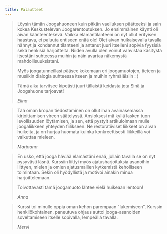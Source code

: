 ```yaml
---
title: Palautteet
---
```


<blockquote>
Löysin tämän Joogahuoneen kuin pitkän vaelluksen päätteeksi ja sain kokea Keskustelevan Joogarentoutuksen. Jo ensimmäinen käynti oli aivan käänteentekevä. Vaikka elämäntilanteeni on nyt ollut erityisen haastava, ei paluuta entiseen enää ole! Olet aivan huikaisevalla tavalla nähnyt ja kohdannut tilanteeni ja antanut juuri itselleni sopivia fyysisiä sekä henkisiä harjoitteita. Niiden avulla olen voinut vahvistaa käsitystä itsestäni suhteessa muihin ja näin avartaa näkemystä mahdollisuuksistani.

Myös joogatunneillasi pääsee kokemaan eri joogamuotojen, tieteen ja musiikin dialogia suhteessa itseen ja muihin ryhmäläisiin : )

Tämä aika tarvitsee kipeästi juuri tällaistä keidasta jota Sinä ja Joogahuone tarjoavat!

<cite>Elina</cite>

</blockquote>

<blockquote>
Tää oman kropan tiedostaminen on ollut ihan avainasemassa kirjoittamisen vireen säätelyssä. Ansioksesi mä kyllä lasken tuon levollisuuden löytämisen, ja sen, että pystyit artikuloimaan mulle joogaliikkeen yhteyden fiilikseen. Ne restoratiiviset liikkeet on aivan huikeita, ja on hurjaa huomata kuinka konkreettisesti liikkeillä voi vaikuttaa mieleen.

<cite>Marjaana</cite>

</blockquote>

<blockquote>
 En usko, että jooga häviää elämästäni enää, jollain tavalla se on nyt pysyvästi läsnä. Kurssiin liittyi myös ajatusharjoituksia asanoihin liittyen, mielen ja omien ajatusmallien kytkemistä keholliseen toimintaan. Sekin oli hyödyllistä ja motivoi ainakin minua harjoittelemaan.

Toivottavasti tämä joogamuoto lähtee vielä huikeaan lentoon!

<cite>Anna</cite>

</blockquote>

<blockquote>
Kurssi toi minulle oppia oman kehon parempaan "lukemiseen". Kurssin henkilökohtainen, paneutuva ohjaus auttoi jooga-asanoiden soveltamiseen itselle sopivalla, lempeällä tavalla.

<cite>Mervi</cite>

</blockquote>

